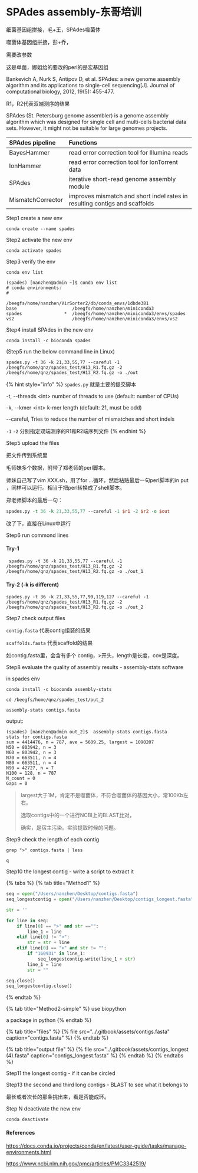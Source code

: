 # SPAdes assembly-东哥培训

细菌基因组拼接，毛+王，SPAdes噬菌体

噬菌体基因组拼接，彭+乔，

需要改参数

这是单菌，娜姐给的要改的perl的是宏基因组

Bankevich A, Nurk S, Antipov D, et al. SPAdes: a new genome assembly algorithm and its applications to single-cell sequencing\[J\]. Journal of computational biology, 2012, 19\(5\): 455-477.

R1，R2代表双端测序的结果

SPAdes \(St. Petersburg genome assembler\) is a genome assembly algorithm which was designed for single cell and multi-cells bacterial data sets. However, it might not be suitable for large genomes projects.

| **SPAdes pipeline** | **Functions** |
| :--- | :--- |
| BayesHammer  | read error correction tool for Illumina reads |
| IonHammer | read error correction tool for IonTorrent data |
| SPAdes | iterative short-read genome assembly module |
| MismatchCorrector | improves mismatch and short indel rates in resulting contigs and scaffolds |

Step1 create a new env

`conda create --name spades`

Step2 activate the new env

`conda activate spades`

Step3 verify the env

`conda env list` 

```text
(spades) [nanzhen@admin ~]$ conda env list
# conda environments:
#
                         /beegfs/home/nanzhen/VirSorter2/db/conda_envs/1dbde381
base                     /beegfs/home/nanzhen/miniconda3
spades                *  /beegfs/home/nanzhen/miniconda3/envs/spades
vs2                      /beegfs/home/nanzhen/miniconda3/envs/vs2

```

Step4 install SPAdes in the new env

`conda install -c bioconda spades`

\(Step5 run the below command line in Linux\)

`spades.py -t 36 -k 21,33,55,77 --careful -1 /beegfs/home/qnz/spades_test/H13_R1.fq.gz -2 /beegfs/home/qnz/spades_test/H13_R2.fq.gz -o ./out`

{% hint style="info" %}
`spades.py`  就是主要的提交脚本

-t, --threads &lt;int&gt; number of threads to use \(default: number of CPUs\)

-k, --kmer &lt;int&gt; k-mer length \(default: 21, must be odd\)

--careful, Tries to reduce the number of mismatches and short indels

`-1` `-2` 分别指定双端测序的R1和R2端序列文件
{% endhint %}

Step5 upload the files

把文件传到系统里

毛师妹多个数据，附带了郑老师的perl脚本。

师妹自己写了vim XXX.sh，用了for ...循环，然后粘贴最后一句perl脚本的in put ，同样可以运行。相当于把perl转换成了shell脚本。

郑老师脚本的最后一句：

```perl
spades.py -t 36 -k 21,33,55,77 --careful -1 $r1 -2 $r2 -o $out
```

改了下，直接在Linux中运行

Step6 run commond lines

#### Try-1

```text
 spades.py -t 36 -k 21,33,55,77 --careful -1 /beegfs/home/qnz/spades_test/H13_R1.fq.gz -2 /beegfs/home/qnz/spades_test/H13_R2.fq.gz -o ./out_1
```

#### Try-2 \(-k is different\)

```text
spades.py -t 36 -k 21,33,55,77,99,119,127 --careful -1 /beegfs/home/qnz/spades_test/H13_R1.fq.gz -2 /beegfs/home/qnz/spades_test/H13_R2.fq.gz -o ./out_2
```

Step7 check output files

`contig.fasta` 代表contig组装的结果

`scaffolds.fasta` 代表scaffold的结果

如contig.fasta里，会含有多个 contig，&gt;开头，length是长度，cov是深度。

Step8 evaluate the quality of assembly results - assembly-stats software

in spades env

`conda install -c bioconda assembly-stats` 

`cd /beegfs/home/qnz/spades_test/out_2` 

`assembly-stats contigs.fasta` 

output:

```text
(spades) [nanzhen@admin out_2]$  assembly-stats contigs.fasta
stats for contigs.fasta
sum = 4414476, n = 787, ave = 5609.25, largest = 1090207
N50 = 803942, n = 3
N60 = 803942, n = 3
N70 = 663511, n = 4
N80 = 663511, n = 4
N90 = 42727, n = 7
N100 = 128, n = 787
N_count = 0
Gaps = 0
```

> largest大于1M，肯定不是噬菌体，不符合噬菌体的基因大小，常100Kb左右。
>
> 选取contigs中的一个进行NCBI上的BLAST比对，
>
> 确实，是宿主污染。实验提取时候的问题。

Step9 check the length of each contig

`grep ">" contigs.fasta | less` 

`q` 

Step10 the longest contig - write a script to extract it

{% tabs %}
{% tab title="Method1" %}
```python
seq = open("/Users/nanzhen/Desktop/contigs.fasta")
seq_longestcontig = open("/Users/nanzhen/Desktop/contigs_longest.fasta", 'w')

str = ''

for line in seq:
	if line[0] == ">" and str =="":
		line_1 = line
	elif line[0] != ">":
		str = str + line
	elif line[0] == ">" and str != "":
		if "160931" in line_1:
			seq_longestcontig.write(line_1 + str)
		line_1 = line
		str = ""

seq.close()
seq_longestcontig.close()
```
{% endtab %}

{% tab title="Method2-simple" %}
use biopython

a package in python
{% endtab %}

{% tab title="files" %}
{% file src="../.gitbook/assets/contigs.fasta" caption="contigs.fasta" %}
{% endtab %}

{% tab title="output file" %}
{% file src="../.gitbook/assets/contigs\_longest \(4\).fasta" caption="contigs\_longest.fasta" %}
{% endtab %}
{% endtabs %}

Step11 the longest contig - if it can be circled



Step13 the second and third long contigs - BLAST to see what it belongs to







最长或者次长的那条挑出来，看是否能成环。



Step N deactivate the new env

 `conda deactivate` 



#### References

https://docs.conda.io/projects/conda/en/latest/user-guide/tasks/manage-environments.html

https://www.ncbi.nlm.nih.gov/pmc/articles/PMC3342519/










